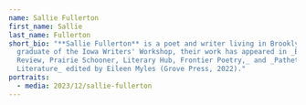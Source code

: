 ```yaml
---
name: Sallie Fullerton
first_name: Sallie
last_name: Fullerton
short_bio: "**Sallie Fullerton** is a poet and writer living in Brooklyn. A
  graduate of the Iowa Writers' Workshop, their work has appeared in _Bennington
  Review, Prairie Schooner, Literary Hub, Frontier Poetry,_ and _Pathetic
  Literature_ edited by Eileen Myles (Grove Press, 2022)."
portraits:
  - media: 2023/12/sallie-fullerton
---
```

